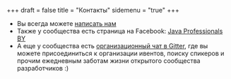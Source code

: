 +++
draft = false
title = "Контакты"
sidemenu = "true"
+++

* Вы всегда можете <a href="mailto:jug@jprof.by">написать нам</a>
* Также у сообщества есть страница на Facebook: <a href="https://www.facebook.com/javaprofessionalsby/" target="_blank"><i class="fa fa-facebook-square fa-lg"></i>Java Professionals BY</a>
* А еще у сообщества есть <a href="https://gitter.im/JavaBy/Community" target="_blank"><i class="fa fa-github fa-fw"></i>организационный чат в Gitter</a>, где вы можете присоединиться к организации ивентов, поиску спикеров и прочим ежедневным заботам жизни открытого сообщества разработчиков :)
